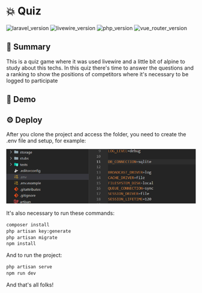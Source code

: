 
# 💥 Quiz

![laravel_version](https://img.shields.io/badge/Laravel-10-blue?style=for-the-badge)
![livewire_version](https://img.shields.io/badge/livewire-3.4-blue?style=for-the-badge)
![php_version](https://img.shields.io/badge/php-8.1-blue?style=for-the-badge)
![vue_router_version](https://img.shields.io/badge/license-MIT-orange?style=for-the-badge)


## 📜 Summary
This is a quiz game where it was used livewire and a little bit of alpine to study about this techs. In this quiz there's time to answer the questions and a ranking to show the positions of competitors where it's necessary to be logged to participate

## 📲 Demo

<!-- ![livewire-quiz](https://github.com/cristiankozlowski/movies-offline/assets/26977328/9c3d7713-e11e-4d11-8bac-20394bc3de86) -->

## ⚙️ Deploy

After you clone the project and access the folder, you need to create the .env file and setup, for example:

![alt text](image.png)

It's also necessary to run these commands:
```bash 
composer install 
php artisan key:generate
php artisan migrate
npm install
```
And to run the project:

```bash 
php artisan serve
npm run dev
```

And that's all folks!

